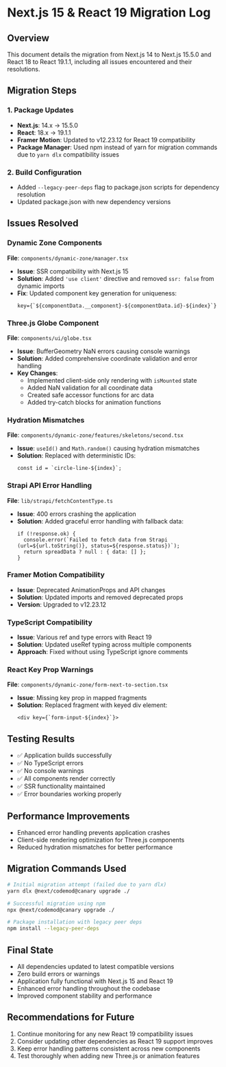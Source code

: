 # Next.js 15 & React 19 Migration Log

## Overview
This document details the migration from Next.js 14 to Next.js 15.5.0 and React 18 to React 19.1.1, including all issues encountered and their resolutions.

## Migration Steps

### 1. Package Updates
- **Next.js**: 14.x → 15.5.0
- **React**: 18.x → 19.1.1
- **Framer Motion**: Updated to v12.23.12 for React 19 compatibility
- **Package Manager**: Used npm instead of yarn for migration commands due to `yarn dlx` compatibility issues

### 2. Build Configuration
- Added `--legacy-peer-deps` flag to package.json scripts for dependency resolution
- Updated package.json with new dependency versions

## Issues Resolved

### Dynamic Zone Components
**File**: `components/dynamic-zone/manager.tsx`
- **Issue**: SSR compatibility with Next.js 15
- **Solution**: Added `'use client'` directive and removed `ssr: false` from dynamic imports
- **Fix**: Updated component key generation for uniqueness:
  ```tsx
  key={`${componentData.__component}-${componentData.id}-${index}`}
  ```

### Three.js Globe Component
**File**: `components/ui/globe.tsx`
- **Issue**: BufferGeometry NaN errors causing console warnings
- **Solution**: Added comprehensive coordinate validation and error handling
- **Key Changes**:
  - Implemented client-side only rendering with `isMounted` state
  - Added NaN validation for all coordinate data
  - Created safe accessor functions for arc data
  - Added try-catch blocks for animation functions

### Hydration Mismatches
**File**: `components/dynamic-zone/features/skeletons/second.tsx`
- **Issue**: `useId()` and `Math.random()` causing hydration mismatches
- **Solution**: Replaced with deterministic IDs:
  ```tsx
  const id = `circle-line-${index}`;
  ```

### Strapi API Error Handling
**File**: `lib/strapi/fetchContentType.ts`
- **Issue**: 400 errors crashing the application
- **Solution**: Added graceful error handling with fallback data:
  ```tsx
  if (!response.ok) {
    console.error(`Failed to fetch data from Strapi (url=${url.toString()}, status=${response.status})`);
    return spreadData ? null : { data: [] };
  }
  ```

### Framer Motion Compatibility
- **Issue**: Deprecated AnimationProps and API changes
- **Solution**: Updated imports and removed deprecated props
- **Version**: Upgraded to v12.23.12

### TypeScript Compatibility
- **Issue**: Various ref and type errors with React 19
- **Solution**: Updated useRef typing across multiple components
- **Approach**: Fixed without using TypeScript ignore comments

### React Key Prop Warnings
**File**: `components/dynamic-zone/form-next-to-section.tsx`
- **Issue**: Missing key prop in mapped fragments
- **Solution**: Replaced fragment with keyed div element:
  ```tsx
  <div key={`form-input-${index}`}>
  ```

## Testing Results
- ✅ Application builds successfully
- ✅ No TypeScript errors
- ✅ No console warnings
- ✅ All components render correctly
- ✅ SSR functionality maintained
- ✅ Error boundaries working properly

## Performance Improvements
- Enhanced error handling prevents application crashes
- Client-side rendering optimization for Three.js components
- Reduced hydration mismatches for better performance

## Migration Commands Used
```bash
# Initial migration attempt (failed due to yarn dlx)
yarn dlx @next/codemod@canary upgrade ./

# Successful migration using npm
npx @next/codemod@canary upgrade ./

# Package installation with legacy peer deps
npm install --legacy-peer-deps
```

## Final State
- All dependencies updated to latest compatible versions
- Zero build errors or warnings
- Application fully functional with Next.js 15 and React 19
- Enhanced error handling throughout the codebase
- Improved component stability and performance

## Recommendations for Future
1. Continue monitoring for any new React 19 compatibility issues
2. Consider updating other dependencies as React 19 support improves
3. Keep error handling patterns consistent across new components
4. Test thoroughly when adding new Three.js or animation features